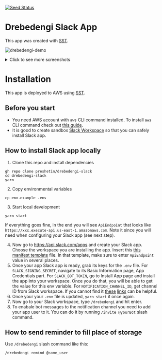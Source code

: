 <!--
title: 'Drebedengi Slack App'
description: 'Slack app that helps working with Drebedengi personal finance'
authorLink: 'https://github.com/preshetin'
authorName: 'Peter Reshetin'
-->

[![Seed Status](https://api.seed.run/petr-reshetin/drebedengi-slack/stages/prod/build_badge)](https://console.seed.run/petr-reshetin/drebedengi-slack)

# Drebedengi Slack App

This app was created with [SST](https://sst.dev/).

![drebedengi-demo](https://user-images.githubusercontent.com/4620130/205003685-42b40bf0-a997-41a0-80bb-e60df2c34996.gif)

<details>

<summary>Click to see more screenshots</summary>

### Add expenses to Drebedengi, check balance via Slack app
<img width="604" alt="CleanShot 2022-11-23 at 17 16 29@2x" src="https://user-images.githubusercontent.com/4620130/203544801-3ed966cd-bc81-49ca-87e2-596dbea38931.png">

<img width="571" alt="CleanShot 2022-11-23 at 17 18 07@2x" src="https://user-images.githubusercontent.com/4620130/203545083-fa04223c-be94-4a19-b7c1-2a8615dda746.png">

### Get notified about expenses and income

<img width="442" alt="CleanShot 2022-11-23 at 17 19 29@2x" src="https://user-images.githubusercontent.com/4620130/203545291-3c8884a0-6df2-45eb-a3c6-cd181990042b.png">

</details>

# Installation

This app is deployed to AWS using [SST](https://github.com/serverless-stack/sst). 

## Before you start
- You need AWS account with `aws` CLI command installed. To install `aws` CLI command check out [this guide](https://docs.aws.amazon.com/cli/latest/userguide/getting-started-install.html).
- It is good to create sandbox [Slack Workspace](https://slack.com/get-started) so that you can safely install Slack app.

## How to install Slack app locally
1. Clone this repo and install dependencies
```
gh repo clone preshetin/drebedengi-slack
cd drebedengi-slack
yarn
```

2. Copy environmental variables
```
cp env.example .env
```

3. Start local development
```
yarn start
```

If everything goes fine, in the end you will see `ApiEndpoint` that looks like `https://xxx.execute-api.us-east-1.amazonaws.com`. Note it since you will need when configuring your Slack app (see next step).

4. Now go to https://api.slack.com/apps and create your Slack app. Choose the workspace you are installing the app. Insert this [this manifest template](https://github.com/preshetin/drebedengi-slack/blob/main/app_manifest.yml) file. In that template, make sure to enter `ApiEndpoint` value in several places.
5. Once your app Slack app is ready, grab its keys for the `.env` file. For `SLACK_SIGNING_SECRET`, navigate to its Basic Information page, App Credentials part. For `SLACK_BOT_TOKEN`, go to Install App page and install the app into your workspace. Once you do that, you will be able to get the value for this env variable. For `NOTIFICATION_CHANNEL_ID`, get channel ID from Slack workspace. If you cannot find it [these](https://www.wikihow.com/Find-a-Channel-ID-on-Slack-on-PC-or-Mac) [links](https://help.socialintents.com/article/148-how-to-find-your-slack-team-id-and-slack-channel-id) can be helpful.
6. Once your your `.env` file is updated, `yarn start` it once again. 
7. Now go to your Slack workspace, type `/drebedengi` and hit enter.
8. To enabale bot messages to the notification channel you need to add your app user to it. You can do it by running `/invite @yourBot` slash command.


## How to send reminder to fill place of storage

Use `/drebedengi` slash command like this:

```
/drebedengi remind @some_user
```
